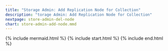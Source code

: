 ```yaml
---
title: "Storage Admin: Add Replication Node for Collection"
description: "torage Admin: Add Replication Node for Collection"
nextpage: store-admin-del-node
chart: store-admin-add-node.mmd
---
```


{% include mermaid.html %}
{% include start.html %}
{% include end.html %}
